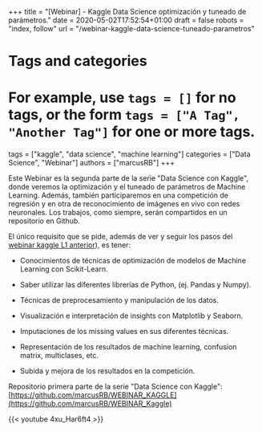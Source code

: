 +++
title = "[Webinar] - Kaggle Data Science optimización y tuneado de parámetros."
date = 2020-05-02T17:52:54+01:00
draft = false
robots = "index, follow"
url = "/webinar-kaggle-data-science-tuneado-parametros"

# Tags and categories
# For example, use `tags = []` for no tags, or the form `tags = ["A Tag", "Another Tag"]` for one or more tags.
tags = ["kaggle", "data science", "machine learning"]
categories = ["Data Science", "Webinar"]
authors = ["marcusRB"]
+++

Este Webinar es la segunda parte de la serie "Data Science con Kaggle", donde veremos la optimización y el tuneado de parámetros de Machine Learning. Además, también participaremos en una competición de regresión y en otra de reconocimiento de imágenes en vivo con redes neuronales. Los trabajos, como siempre, serán compartidos en un repositorio en Github. 

El único requisito que se pide, además de ver y seguir los pasos del [webinar kaggle L1 anterior](https://www.youtube.com/watch?v=UzwRO4hj8c8)), es tener: 

- Conocimientos de técnicas de optimización de modelos de Machine Learning con Scikit-Learn. 

- Saber utilizar las diferentes librerías de Python, (ej. Pandas y Numpy). 

- Técnicas de preprocesamiento y manipulación de los datos. 

- Visualización e interpretación de insights con Matplotlib y Seaborn. 

- Imputaciones de los missing values en sus diferentes técnicas. 

- Representación de los resultados de machine learning, confusion matrix, multiclases, etc. 

- Subida y mejora de los resultados en la competición. 

Repositorio primera parte de la serie "Data Science con Kaggle": [https://github.com/marcusRB/WEBINAR_KAGGLE](https://github.com/marcusRB/WEBINAR_Kaggle)  


{{< youtube 4xu_Har6ft4 >}}




